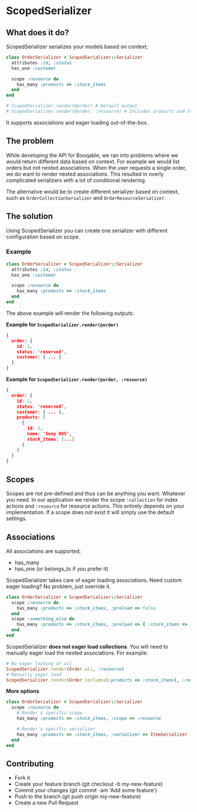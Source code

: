 # ScopedSerializer

## What does it do?

ScopedSerializer serializes your models based on context;

```ruby
class OrderSerializer < ScopedSerializer::Serializer
  attributes :id, :status
  has_one :customer

  scope :resource do
    has_many :products => :stock_items
  end
end

# ScopedSerializer.render(@order) # Default output
# ScopedSerializer.render(@order, :resource) # Includes products and stock_items
```

It supports associations and eager loading out-of-the-box.

## The problem

While developing the API for Booqable, we ran into problems where we would return different data based on context. For example we would list orders but not nested associations. When the user requests a single order, we do want to render nested associations. This resulted in overly complicated serializers with a lot of conditional rendering.

The alternative would be to create different serializer based on context, such as `OrderCollectionSerializer` and `OrderResourceSerializer`.

## The solution

Using ScopedSerializer you can create one serializer with different configuration based on scope.

### Example

```ruby
class OrderSerializer < ScopedSerializer::Serializer
  attributes :id, :status
  has_one :customer

  scope :resource do
    has_many :products => :stock_items
  end
end
```

The above example will render the following outputs:

__Example for `ScopedSerializer.render(@order)`__
```json
{
  order: {
    id: 1,
    status: 'reserved',
    customer: { ... }
  }
}
```

__Example for `ScopedSerializer.render(@order, :resource)`__
```json
{
  order: {
    id: 1,
    status: 'reserved',
    customer: { ... },
    products: [
      {
        id: 1,
        name: 'Sony NX5',
        stock_items: [...]
      }
    ]
  }
}
```

## Scopes

Scopes are not pre-defined and thus can be anything you want. Whatever you need. In our application we render the scope `:collection` for index actions and `:resource` for resource actions. This entirely depends on your implementation. If a scope does not exist it will simply use the default settings.

## Associations

All associations are supported;

- has_many
- has_one (or belongs_to if you prefer it)

ScopedSerializer takes care of eager loading associations. Need custom eager loading? No problem, just override it.

```ruby
class OrderSerializer < ScopedSerializer::Serializer
  scope :resource do
    has_many :products => :stock_items, :preload => false
  end
  scope :something_else do
    has_many :products => :stock_items, :preload => { :stock_items => :item }
  end
end
```

ScopedSerializer __does not eager load collections__. You will need to manually eager load the nested associations. For example:

```ruby
# No eager loading at all
ScopedSerializer.render(Order.all, :resource)
# Manually eager load
ScopedSerializer.render(Order.includes(:products => :stock_items), :resource)
```

__More options__

```ruby
class OrderSerializer < ScopedSerializer::Serializer
  scope :resource do
    # Render a specific scope
    has_many :products => :stock_items, :scope => :resource

    # Render a specific serializer
    has_many :products => :stock_items, :serializer => ItemSerializer
  end
end
```

## Contributing

- Fork it
- Create your feature branch (git checkout -b my-new-feature)
- Commit your changes (git commit -am 'Add some feature')
- Push to the branch (git push origin my-new-feature)
- Create a new Pull Request
